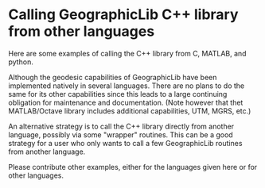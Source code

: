 # Calling GeographicLib C++ library from other languages

Here are some examples of calling the C++ library from C, MATLAB, and
python.

Although the geodesic capabilities of GeographicLib have been
implemented natively in several languages.  There are no plans to do the
same for its other capabilities since this leads to a large continuing
obligation for maintenance and documentation.  (Note however that thet
MATLAB/Octave library includes additional capabilities, UTM, MGRS, etc.)

An alternative strategy is to call the C++ library directly from
another language, possibly via some "wrapper" routines.  This can be a
good strategy for a user who only wants to call a few GeographicLib
routines from another language.

Please contribute other examples, either for the languages given here or
for other languages.
